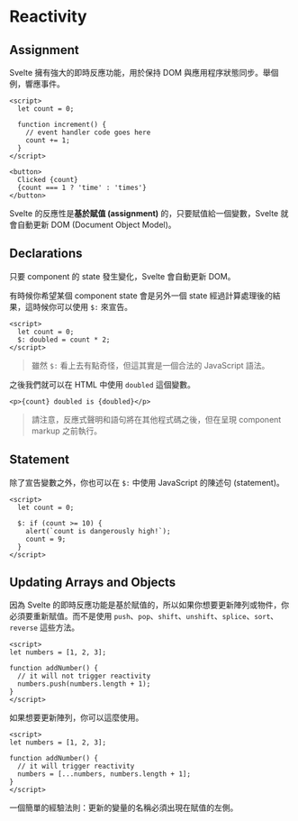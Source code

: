 # Reactivity

## Assignment

Svelte 擁有強大的即時反應功能，用於保持 DOM 與應用程序狀態同步。舉個例，響應事件。

```svelte
<script>
  let count = 0;

  function increment() {
    // event handler code goes here
    count += 1;
  }
</script>

<button>
  Clicked {count}
  {count === 1 ? 'time' : 'times'}
</button>
```

Svelte 的反應性是**基於賦值 (assignment)** 的，只要賦值給一個變數，Svelte 就會自動更新 DOM (Document Object Model)。

## Declarations

只要 component 的 state 發生變化，Svelte 會自動更新 DOM。

有時候你希望某個 component state 會是另外一個 state 經過計算處理後的結果，這時候你可以使用 `$:` 來宣告。

```svelte
<script>
  let count = 0;
  $: doubled = count * 2;
</script>
```

> 雖然 `$:` 看上去有點奇怪，但這其實是一個合法的 JavaScript 語法。

之後我們就可以在 HTML 中使用 `doubled` 這個變數。

```svelte
<p>{count} doubled is {doubled}</p>
```

> 請注意，反應式聲明和語句將在其他程式碼之後，但在呈現 component markup 之前執行。

## Statement

除了宣告變數之外，你也可以在 `$:` 中使用 JavaScript 的陳述句 (statement)。

```svelte
<script>
  let count = 0;

  $: if (count >= 10) {
    alert(`count is dangerously high!`);
    count = 9;
  }
</script>
```

## Updating Arrays and Objects

因為 Svelte 的即時反應功能是基於賦值的，所以如果你想要更新陣列或物件，你必須要重新賦值。而不是使用 `push`、`pop`、`shift`、`unshift`、`splice`、`sort`、`reverse` 這些方法。

```svelte
<script>
let numbers = [1, 2, 3];

function addNumber() {
  // it will not trigger reactivity
  numbers.push(numbers.length + 1);
}
</script>
```

如果想要更新陣列，你可以這麼使用。

```svelte
<script>
let numbers = [1, 2, 3];

function addNumber() {
  // it will trigger reactivity
  numbers = [...numbers, numbers.length + 1];
}
</script>
```

一個簡單的經驗法則：更新的變量的名稱必須出現在賦值的左側。
